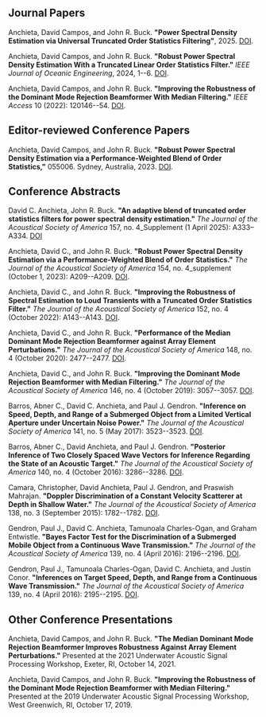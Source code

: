 ## Journal Papers
Anchieta, David Campos, and John R. Buck. **"Power Spectral Density Estimation via Universal Truncated Order Statistics Filtering"**, 2025. [DOI](https://doi.org/10.48550/arXiv.2509.16359).

Anchieta, David Campos, and John R. Buck. **"Robust Power Spectral Density Estimation With a Truncated Linear Order Statistics Filter."** *IEEE Journal of Oceanic Engineering*, 2024, 1--6. [DOI](https://doi.org/10.1109/JOE.2024.3463700).

Anchieta, David Campos, and John R. Buck. **"Improving the Robustness of the Dominant Mode Rejection Beamformer With Median Filtering."** *IEEE Access* 10 (2022): 120146--54. [DOI](https://doi.org/10.1109/ACCESS.2022.3221954).

## Editor-reviewed Conference Papers

Anchieta, David Campos, and John R. Buck. **"Robust Power Spectral Density Estimation via a Performance-Weighted Blend of Order Statistics,"** 055006. Sydney, Australia, 2023. [DOI](https://doi.org/10.1121/2.0001849).

## Conference Abstracts
David C. Anchieta, John R. Buck. **"An adaptive blend of truncated order statistics filters for power spectral density estimation."** *The Journal of the Acoustical Society of America* 157, no. 4_Supplement (1 April 2025): A333–A334. [DOI](https://doi.org/10.1121/10.0038259)

Anchieta, David C., and John R. Buck. **"Robust Power Spectral Density Estimation via a Performance-Weighted Blend of Order Statistics."** *The Journal of the Acoustical Society of America* 154, no. 4_supplement (October 1, 2023): A209--A209. [DOI](https://doi.org/10.1121/10.0023303).

Anchieta, David C., and John R. Buck. **"Improving the Robustness of Spectral Estimation to Loud Transients with a Truncated Order Statistics Filter."** *The Journal of the Acoustical Society of America* 152, no. 4 (October 2022): A143--A143. [DOI](https://doi.org/10.1121/10.0015832).

Anchieta, David C., and John R. Buck. **"Performance of the Median Dominant Mode Rejection Beamformer against Array Element Perturbations."** *The Journal of the Acoustical Society of America* 148, no. 4 (October 2020): 2477--2477. [DOI](https://doi.org/10.1121/1.5146864).

Anchieta, David C., and John R. Buck. **"Improving the Dominant Mode Rejection Beamformer with Median Filtering."** *The Journal of the Acoustical Society of America* 146, no. 4 (October 2019): 3057--3057. [DOI](https://doi.org/10.1121/1.5137606).

Barros, Abner C., David C. Anchieta, and Paul J. Gendron. **"Inference on Speed, Depth, and Range of a Submerged Object from a Limited Vertical Aperture under Uncertain Noise Power."** *The Journal of the Acoustical Society of America* 141, no. 5 (May 2017): 3523--3523. [DOI](https://doi.org/10.1121/1.4987420).

Barros, Abner C., David Anchieta, and Paul J. Gendron. **"Posterior Inference of Two Closely Spaced Wave Vectors for Inference Regarding the State of an Acoustic Target."** *The Journal of the Acoustical Society of America* 140, no. 4 (October 2016): 3286--3286. [DOI](https://doi.org/10.1121/1.4970443).

Camara, Christopher, David Anchieta, Paul J. Gendron, and Praswish Mahrajan. **"Doppler Discrimination of a Constant Velocity Scatterer at Depth in Shallow Water."** *The Journal of the Acoustical Society of America* 138, no. 3 (September 2015): 1782--1782. [DOI](https://doi.org/10.1121/1.4933645).

Gendron, Paul J., David C. Anchieta, Tamunoala Charles-Ogan, and Graham Entwistle. **"Bayes Factor Test for the Discrimination of a Submerged Mobile Object from a Continuous Wave Transmission."** *The Journal of the Acoustical Society of America* 139, no. 4 (April 2016): 2196--2196. [DOI](https://doi.org/10.1121/1.4950543).

Gendron, Paul J., Tamunoala Charles-Ogan, David C. Anchieta, and Justin Conor. **"Inferences on Target Speed, Depth, and Range from a Continuous Wave Transmission."** *The Journal of the Acoustical Society of America* 139, no. 4 (April 2016): 2195--2195. [DOI](https://doi.org/10.1121/1.4950538).

## Other Conference Presentations

Anchieta, David Campos, and John R. Buck. **"The Median Dominant Mode Rejection Beamformer Improves Robustness Against Array Element Perturbations."** Presented at the 2021 Underwater Acoustic Signal Processing Workshop, Exeter, RI, October 14, 2021.

Anchieta, David Campos, and John R. Buck. **"Improving the Robustness of the Dominant Mode Rejection Beamformer with Median Filtering."** Presented at the 2019 Underwater Acoustic Signal Processing Workshop, West Greenwich, RI, October 17, 2019.
